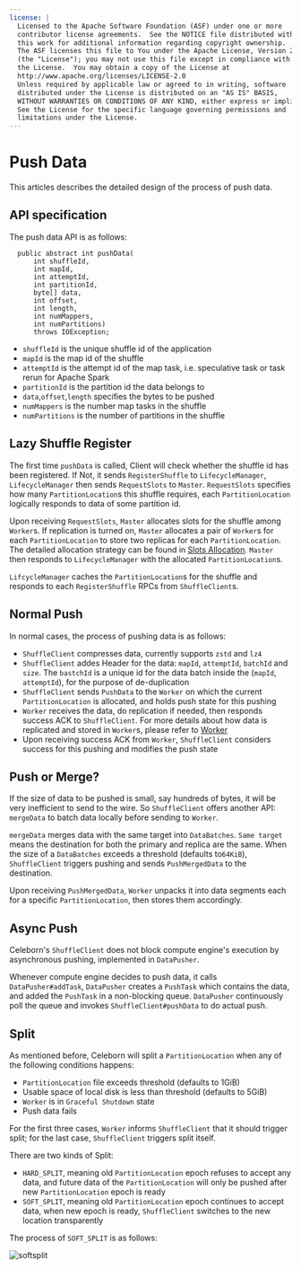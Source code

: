 ```yaml
---
license: |
  Licensed to the Apache Software Foundation (ASF) under one or more
  contributor license agreements.  See the NOTICE file distributed with
  this work for additional information regarding copyright ownership.
  The ASF licenses this file to You under the Apache License, Version 2.0
  (the "License"); you may not use this file except in compliance with
  the License.  You may obtain a copy of the License at
  http://www.apache.org/licenses/LICENSE-2.0
  Unless required by applicable law or agreed to in writing, software
  distributed under the License is distributed on an "AS IS" BASIS,
  WITHOUT WARRANTIES OR CONDITIONS OF ANY KIND, either express or implied.
  See the License for the specific language governing permissions and
  limitations under the License.
---
```



# Push Data

This articles describes the detailed design of the process of push data.

## API specification
The push data API is as follows:
```shell
  public abstract int pushData(
      int shuffleId,
      int mapId,
      int attemptId,
      int partitionId,
      byte[] data,
      int offset,
      int length,
      int numMappers,
      int numPartitions)
      throws IOException;
```

- `shuffleId` is the unique shuffle id of the application
- `mapId` is the map id of the shuffle
- `attemptId` is the attempt id of the map task, i.e. speculative task or task rerun for Apache Spark
- `partitionId` is the partition id the data belongs to
- `data`,`offset`,`length` specifies the bytes to be pushed
- `numMappers` is the number map tasks in the shuffle
- `numPartitions` is the number of partitions in the shuffle

## Lazy Shuffle Register
The first time `pushData` is called, Client will check whether the shuffle id has been registered. If Not,
it sends `RegisterShuffle` to `LifecycleManager`, `LifecycleManager` then sends `RequestSlots` to `Master`.
`RequestSlots` specifies how many `PartitionLocation`s this shuffle requires, each `PartitionLocation` logically
responds to data of some partition id.

Upon receiving `RequestSlots`, `Master` allocates slots for the shuffle among `Worker`s. If replication is turned on,
`Master` allocates a pair of `Worker`s for each `PartitionLocation` to store two replicas for each `PartitionLocation`.
The detailed allocation strategy can be found in [Slots Allocation](/developers/slotsallocation). `Master` then
responds to `LifecycleManager` with the allocated `PartitionLocation`s.

`LifcycleManager` caches the `PartitionLocation`s for the shuffle and responds to each `RegisterShuffle` RPCs from
`ShuffleClient`s.

## Normal Push
In normal cases, the process of pushing data is as follows:

- `ShuffleClient` compresses data, currently supports `zstd` and `lz4`
- `ShuffleClient` addes Header for the data: `mapId`, `attemptId`, `batchId` and `size`. The `bastchId` is a unique
  id for the data batch inside the (`mapId`, `attemptId`), for the purpose of de-duplication
- `ShuffleClient` sends `PushData` to the `Worker` on which the current `PartitionLocation` is allocated, and holds push
  state for this pushing
- `Worker` receives the data, do replication if needed, then responds success ACK to `ShuffleClient`. For more details
  about how data is replicated and stored in `Worker`s, please refer to [Worker](/developers/worker)
- Upon receiving success ACK from `Worker`, `ShuffleClient` considers success for this pushing and modifies the push state

## Push or Merge?
If the size of data to be pushed is small, say hundreds of bytes, it will be very inefficient to send to the wire.
So `ShuffleClient` offers another API: `mergeData` to batch data locally before sending to `Worker`.

`mergeData` merges data with the same target into `DataBatches`. `Same target` means the destination for both the
primary and replica are the same. When the size of a `DataBatches` exceeds a threshold (defaults to`64KiB`),
`ShuffleClient` triggers pushing and sends `PushMergedData` to the destination.

Upon receiving `PushMergedData`, `Worker` unpacks it into data segments each for a specific `PartitionLocation`, then
stores them accordingly.

## Async Push
Celeborn's `ShuffleClient` does not block compute engine's execution by asynchronous pushing, implemented in
`DataPusher`.

Whenever compute engine decides to push data, it calls `DataPusher#addTask`, `DataPusher` creates a `PushTask` which
contains the data, and added the `PushTask` in a non-blocking queue. `DataPusher` continuously poll the queue
and invokes `ShuffleClient#pushData` to do actual push.

## Split
As mentioned before, Celeborn will split a `PartitionLocation` when any of the following conditions happens:

- `PartitionLocation` file exceeds threshold (defaults to 1GiB)
- Usable space of local disk is less than threshold (defaults to 5GiB)
- `Worker` is in `Graceful Shutdown` state
- Push data fails

For the first three cases, `Worker` informs `ShuffleClient` that it should trigger split; for the last case,
`ShuffleClient` triggers split itself.

There are two kinds of Split:
- `HARD_SPLIT`, meaning old `PartitionLocation` epoch refuses to accept any data, and future data of the
  `PartitionLocation` will only be pushed after new `PartitionLocation` epoch is ready
- `SOFT_SPLIT`, meaning old `PartitionLocation` epoch continues to accept data, when new epoch is ready, `ShuffleClient`
  switches to the new location transparently

The process of `SOFT_SPLIT` is as follows:

![softsplit](/assets/img/softsplit.svg)